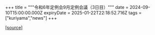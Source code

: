 +++
title = """令和6年定例会9月定例会議（3日目）"""
date = 2024-09-10T15:00:00.000Z
expiryDate = 2025-01-22T22:18:52.716Z
tags = ["kuriyama","news"]
+++


[[source]](https://www.town.kuriyama.hokkaido.jp/site/gikai/28820.html)
